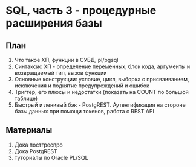 # SQL, часть 3 - процедурные расширения базы

## План
1. Что такое ХП, функции в СУБД, pl/pgsql
2. Синтаксис ХП - определение переменных, блок кода, аргументы и возвращаемый тип, вызов функции
3. Основные конструкции: условие, цикл, выборка с присваиванием, исключения и поднятие предупреждений и ошибок
4. Триггер, его плюсы и недостатки (показать на COUNT по большой таблице)
5. Быстрый и ленивый бэк - PostgREST. Аутентификация на стороне базы данных при помощи токенов, работа с REST API

## Материалы
1. Дока постгреспро
2. Дока PostgREST
3. туториалы по Oracle PL/SQL